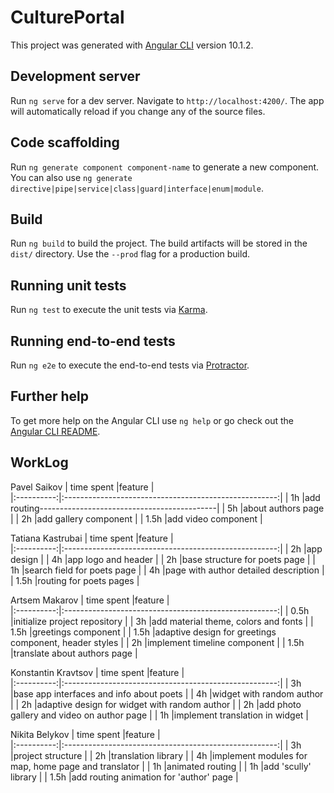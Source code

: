# CulturePortal

This project was generated with [Angular CLI](https://github.com/angular/angular-cli) version 10.1.2.

## Development server

Run `ng serve` for a dev server. Navigate to `http://localhost:4200/`. The app will automatically reload if you change any of the source files.

## Code scaffolding

Run `ng generate component component-name` to generate a new component. You can also use `ng generate directive|pipe|service|class|guard|interface|enum|module`.

## Build

Run `ng build` to build the project. The build artifacts will be stored in the `dist/` directory. Use the `--prod` flag for a production build.

## Running unit tests

Run `ng test` to execute the unit tests via [Karma](https://karma-runner.github.io).

## Running end-to-end tests

Run `ng e2e` to execute the end-to-end tests via [Protractor](http://www.protractortest.org/).

## Further help

To get more help on the Angular CLI use `ng help` or go check out the [Angular CLI README](https://github.com/angular/angular-cli/blob/master/README.md).

## WorkLog
Pavel Saikov
| time spent |feature                                                |                     
|:----------:|:-----------------------------------------------------:|
|    1h      |add routing--------------------------------------------|
|    5h      |about authors page                                     |
|    2h      |add gallery component                                  |
|    1.5h    |add video component                                    |

Tatiana Kastrubai 
| time spent |feature                                                |                     
|:----------:|:-----------------------------------------------------:|
|    2h      |app design                                             |
|    4h      |app logo and header                                    |
|    2h      |base structure for poets page                          |
|    1h      |search field for poets page                            |
|    4h      |page with author detailed description                  |
|    1.5h    |routing for poets pages                                |

Artsem Makarov
| time spent |feature                                                |                     
|:----------:|:-----------------------------------------------------:|
|    0.5h    |initialize project repository                          |
|    3h      |add material theme, colors and fonts                   |
|    1.5h    |greetings component                                    |
|    1.5h    |adaptive design for greetings component, header styles |
|    2h      |implement timeline component                           |
|    1.5h    |translate about authors page                           |

Konstantin Kravtsov
| time spent |feature                                                |                     
|:----------:|:-----------------------------------------------------:|
|    3h      |base app interfaces and info about poets               |
|    4h      |widget with random author                              |
|    2h      |adaptive design for widget with random author          |
|    2h      |add photo gallery and video on author page             |
|    1h      |implement translation in widget                        |

Nikita Belykov
| time spent |feature                                                |                     
|:----------:|:-----------------------------------------------------:|
|    3h      |project structure                                      |
|    2h      |translation library                                    |
|    4h      |implement modules for map, home page and translator    |
|    1h      |animated routing                                       |
|    1h      |add 'scully' library                                   |
|    1.5h    |add routing animation for 'author' page                |
